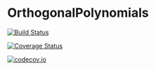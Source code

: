 # OrthogonalPolynomials

[![Build Status](https://travis-ci.org/miguelraz/OrthogonalPolynomials.jl.svg?branch=master)](https://travis-ci.org/miguelraz/OrthogonalPolynomials.jl)

[![Coverage Status](https://coveralls.io/repos/miguelraz/OrthogonalPolynomials.jl/badge.svg?branch=master&service=github)](https://coveralls.io/github/miguelraz/OrthogonalPolynomials.jl?branch=master)

[![codecov.io](http://codecov.io/github/miguelraz/OrthogonalPolynomials.jl/coverage.svg?branch=master)](http://codecov.io/github/miguelraz/OrthogonalPolynomials.jl?branch=master)
